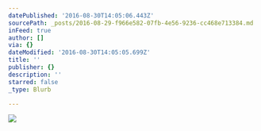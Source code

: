 ```yaml
---
datePublished: '2016-08-30T14:05:06.443Z'
sourcePath: _posts/2016-08-29-f966e582-07fb-4e56-9236-cc468e713384.md
inFeed: true
author: []
via: {}
dateModified: '2016-08-30T14:05:05.699Z'
title: ''
publisher: {}
description: ''
starred: false
_type: Blurb

---
```

![](https://the-grid-user-content.s3-us-west-2.amazonaws.com/80d5948d-9da2-44b5-9567-03c59e08ccc0.jpg)